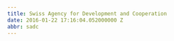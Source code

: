 ```yaml
---
title: Swiss Agency for Development and Cooperation
date: 2016-01-22 17:16:04.052000000 Z
abbr: sadc
---
```



